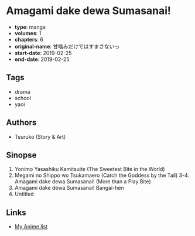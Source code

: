 # Amagami dake dewa Sumasanai!

-   **type**: manga
-   **volumes**: 1
-   **chapters**: 6
-   **original-name**: 甘噛みだけではすまさないっ
-   **start-date**: 2019-02-25
-   **end-date**: 2019-02-25

## Tags

-   drama
-   school
-   yaoi

## Authors

-   Tsuruko (Story & Art)

## Sinopse

1. Yonimo Yasashiku Kamitsuite (The Sweetest Bite in the World)
2. Megami no Shippo wo Tsukamaero (Catch the Goddess by the Tail)
   3-4. Amagami dake dewa Sumasanai! (More than a Play Bite)
3. Amagami dake dewa Sumasanai! Bangai-hen
4. Untitled

## Links

-   [My Anime list](https://myanimelist.net/manga/132841/Amagami_dake_dewa_Sumasanai)

